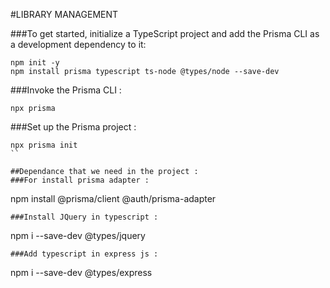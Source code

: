 #LIBRARY MANAGEMENT

###To get started, initialize a TypeScript project and add the Prisma CLI as a development dependency to it:
```
npm init -y
npm install prisma typescript ts-node @types/node --save-dev
```

###Invoke the Prisma CLI :
```
npx prisma
```

###Set up the Prisma project : 
```
npx prisma init
``

##Dependance that we need in the project :
###For install prisma adapter :
```
npm install @prisma/client @auth/prisma-adapter
```
###Install JQuery in typescript :
```
npm i --save-dev @types/jquery
```
###Add typescript in express js :
```
npm i --save-dev @types/express
```

